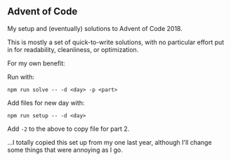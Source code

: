 ## Advent of Code

My setup and (eventually) solutions to Advent of Code 2018. 

This is mostly a set of quick-to-write solutions, with no particular effort put in for readability, cleanliness, or optimization.

For my own benefit:

Run with:

```npm run solve -- -d <day> -p <part>```

Add files for new day with:

```npm run setup -- -d <day>```

Add ```-2``` to the above to copy file for part 2.


...I totally copied this set up from my one last year, although I'll change some things that were annoying as I go.